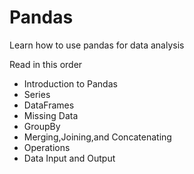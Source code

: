# Pandas
Learn  how to use pandas for data analysis


Read in this order
* Introduction to Pandas
* Series
* DataFrames
* Missing Data
* GroupBy
* Merging,Joining,and Concatenating
* Operations
* Data Input and Output
